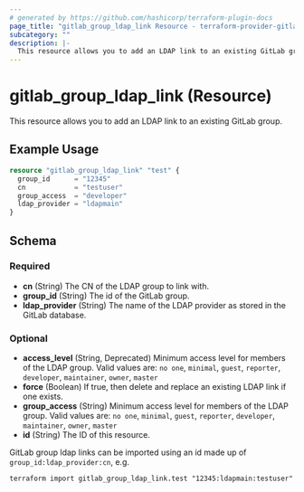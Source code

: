 ```yaml
---
# generated by https://github.com/hashicorp/terraform-plugin-docs
page_title: "gitlab_group_ldap_link Resource - terraform-provider-gitlab"
subcategory: ""
description: |-
  This resource allows you to add an LDAP link to an existing GitLab group.
---
```


# gitlab_group_ldap_link (Resource)

This resource allows you to add an LDAP link to an existing GitLab group.

## Example Usage

```terraform
resource "gitlab_group_ldap_link" "test" {
  group_id      = "12345"
  cn            = "testuser"
  group_access  = "developer"
  ldap_provider = "ldapmain"
}
```

<!-- schema generated by tfplugindocs -->
## Schema

### Required

- **cn** (String) The CN of the LDAP group to link with.
- **group_id** (String) The id of the GitLab group.
- **ldap_provider** (String) The name of the LDAP provider as stored in the GitLab database.

### Optional

- **access_level** (String, Deprecated) Minimum access level for members of the LDAP group. Valid values are: `no one`, `minimal`, `guest`, `reporter`, `developer`, `maintainer`, `owner`, `master`
- **force** (Boolean) If true, then delete and replace an existing LDAP link if one exists.
- **group_access** (String) Minimum access level for members of the LDAP group. Valid values are: `no one`, `minimal`, `guest`, `reporter`, `developer`, `maintainer`, `owner`, `master`
- **id** (String) The ID of this resource.

GitLab group ldap links can be imported using an id made up of `group_id:ldap_provider:cn`, e.g.

```shell
terraform import gitlab_group_ldap_link.test "12345:ldapmain:testuser"
```
